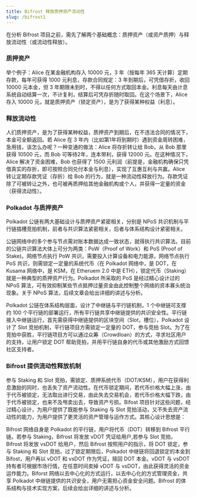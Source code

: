 ```yaml
---
title: Bifrost 释放质押资产流动性
slug: /bifrost1
---
```


在分析 Bifrost 项目之前，需先了解两个基础概念：质押资产（或资产质押）与释放流动性（或流动性释放）。

### 质押资产
举个例子：Alice 在某金融机构存入 10000 元，3 年（按每年 365 天计算）定期存款，每年可获得 1000 元利息，存款合同规定：3 年到期后，可凭借存折，收回 10000 元本金，但 3 年期限未到时，不得以任何方式取回本金。利息每天由计息系统自动结算一次，不计复利，结算后可凭存折随时取回。在这个场景下，Alice 存入 10000 元，就是质押资产（锁定资产），是为了获得某种权益（利息）。

### 释放流动性
人们质押资产，是为了获得某种权益，质押资产到期后，在不违法合同的情况下，本金可全额返回。若 Alice 在 3 年内（比如第1年将到期时）遇到资金周转困难，急用钱，该怎么办呢？一种变通的做法：Alice 将存折转让给 Bob，从 Bob 那里获得 10500 元，而 Bob 可等待2年，连本带利，获得 12000 元。在这种情况下，Alice 解决了资金困难，Bob 也获得了 1500 元利润（前提是，金融机构确保只凭借真实的存折，即可按照合同兑付本金与利息），实现了互惠互利与共赢。Alice 转让定期存款凭证（存折）给 Bob 的行为，就是一种流动性释放行为。存款凭证除了可被转让之外，也可被再质押给其他金融机构或个人，并获得一定量的资金（获得流动性）。

### Polkadot 与质押资产
Polkadot 公链有两大基础设计与质押资产紧密相关，分别是 NPoS 共识机制与平行链插槽竞拍机制，前者与共识算法紧密相关，后者与体系结构设计紧密相关。

公链网络中的多个参与节点需对账本数据达成一致状态，就得执行共识算法。目前的公链共识算法大体上可分为两类：PoW（Proof of Work）和 PoS (Proof of Stake)。网络节点执行 PoW 共识，需要投入计算设备和电力能源，网络节点执行 PoS 共识，则需锁定一定量的系统代币（在 Polkadot 网络中，是 DOT，在 Kusama 网络中，是 KSM，在 Etheruem 2.0 中是 ETH），锁定代币（Staking）就是一种典型的质押资产行为。Polkadot 所采取的 PoS 是经过精心设计过的 NPoS 算法，可有效抑制某些节点抵押过量资金由此控制整个网络的资本寡头统治现象。关于 NPoS 算法，后续文章会给出详细的讲述与分析。

Polkadot 公链在体系结构层面，设计了中继链与平行链机制，1 个中继链可支撑约 100 个平行链的部署运行，所有平行链共享中继链提供的共识安全性。平行链接入中继链运行，首先需获得中继链提供的区块空间（Slot，槽位），Polkadot 设计了 Slot 竞拍机制，平行链项目方需锁定一定量的 DOT，参与竞拍 Slot。为了在竞拍中获胜，平行链项目方可以通过众筹（Crowdloan）的方式，寻求社区用户的支持，让用户锁定 DOT 帮助竞拍，并用平行链自身的代币或其他激励方式回馈社区支持者。

### Bifrost 提供流动性释放机制
参与 Staking 和 Slot 竞拍，需锁定、质押系统代币（DOT/KSM），用户在获得利息激励的同时，也丢失了资产流动性。在代币锁定期间，若代币价格大幅上涨，由于代币被锁定，无法取出进行交易，由此失去交易机会，若代币价格大幅下跌，由于代币被锁定，也来不及甩卖出去，导致资产亏损。Bifost 项目针对这些问题，经过精心设计，为用户提供了既能参与 Staking 与 Slot 竞拍活动，又不失去资产流动性的能力，为用户提供了更灵活的资产管理与运作方式。其核心设计思想是：

Bifrost 网络自身是 Polkadot 的平行链，用户将代币（DOT）转移到 Bifrost 平行链。若参与 Staking，Bifrost 将发放 vDOT 凭证给用户,若参与 Slot 竞拍，Bifrost 将发放 vsDOT 给用户，然后 Bifrost 按照用户的指示，将 DOT 锁定，参与 Staking 和 Slot 竞拍，过了锁定期限后，Polkadot 中继链将回退锁定的本金到 Bifost，用户再以 vDOT 和 vsDOT 作为凭证，赎回 DOT 本金。vDOT 与 vsDOT 持有者可根据市场行情，在任意时间卖掉 vDOT 与 vsDOT，由此获得灵活的资金运作能力。Biforst 网络以去中心化的方式运行，以去中心化的方式管理资金，共享 Polkadot 中继链提供的共识安全，用户无需担心资金安全问题。Bifrost 的体系结构与技术实现方案，后续会给出详细的讲述与分析。
